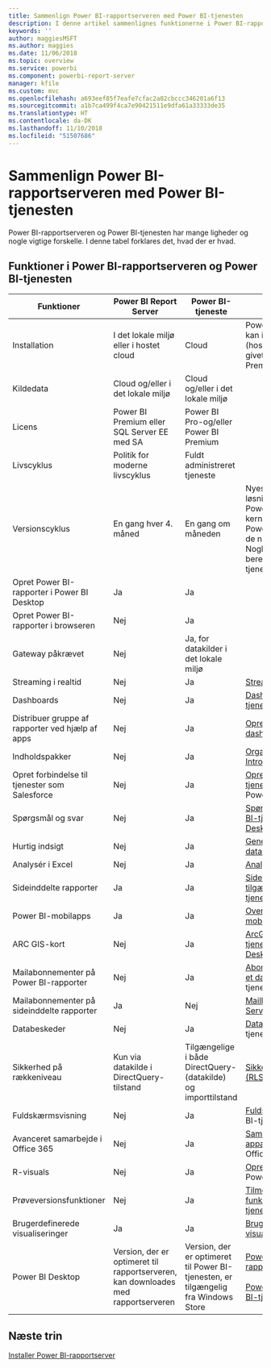 ```yaml
---
title: Sammenlign Power BI-rapportserveren med Power BI-tjenesten
description: I denne artikel sammenlignes funktionerne i Power BI-rapportserveren og Power BI-tjenesten.
keywords: ''
author: maggiesMSFT
ms.author: maggies
ms.date: 11/06/2018
ms.topic: overview
ms.service: powerbi
ms.component: powerbi-report-server
manager: kfile
ms.custom: mvc
ms.openlocfilehash: a693eef85f7eafe7cfac2a02cbccc346201a6f13
ms.sourcegitcommit: a1b7ca499f4ca7e90421511e9dfa61a33333de35
ms.translationtype: HT
ms.contentlocale: da-DK
ms.lasthandoff: 11/10/2018
ms.locfileid: "51507686"
---
```

# <a name="comparing-power-bi-report-server-and-the-power-bi-service"></a>Sammenlign Power BI-rapportserveren med Power BI-tjenesten

Power BI-rapportserveren og Power BI-tjenesten har mange ligheder og nogle vigtige forskelle. I denne tabel forklares det, hvad der er hvad.

## <a name="features-of-power-bi-report-server-and-the-power-bi-service"></a>Funktioner i Power BI-rapportserveren og Power BI-tjenesten

| Funktioner | Power BI Report Server | Power BI-tjeneste | Noter
|---------|---------|---------|---------|
| Installation | I det lokale miljø eller i hostet cloud | Cloud | Power BI-rapportserveren kan installeres i Azure VM'er (hostet cloud), hvis det er givet i licens via Power BI Premium
| Kildedata | Cloud og/eller i det lokale miljø | Cloud og/eller i det lokale miljø |  
| Licens | Power BI Premium eller SQL Server EE med SA | Power BI Pro-og/eller Power BI Premium |  
| Livscyklus | Politik for moderne livscyklus | Fuldt administreret tjeneste |  
| Versionscyklus | En gang hver 4. måned | En gang om måneden | Nyeste funktioner og løsninger optræder først i Power BI-tjenesten. De fleste kernefunktioner findes i Power BI-rapportserveren i de næste par versioner. Nogle funktioner er kun beregnet til Power BI-tjenesten.
| Opret Power BI-rapporter i Power BI Desktop | Ja | Ja |  
| Opret Power BI-rapporter i browseren | Nej | Ja |  
| Gateway påkrævet | Nej | Ja, for datakilder i det lokale miljø |  
| Streaming i realtid | Nej | Ja | [Streaming i realtid i Power BI](../service-real-time-streaming.md)
| Dashboards | Nej | Ja | [Dashboards i Power BI-tjenesten](../consumer/end-user-dashboards.md) 
| Distribuer gruppe af rapporter ved hjælp af apps | Nej | Ja | [Opret og udgiv apps med dashboards og rapporter](../service-create-distribute-apps.md) 
| Indholdspakker | Nej | Ja | [Organisationsindholdspakker: Introduktion](../service-organizational-content-pack-introduction.md) 
| Opret forbindelse til tjenester som Salesforce | Nej | Ja | [Opret forbindelse til de tjenester](../consumer/end-user-connect-to-services.md), du bruger med Power BI-tjenesten
| Spørgsmål og svar | Nej | Ja | [Spørgsmål og svar i Power BI-tjenesten og Power BI Desktop](../consumer/end-user-q-and-a.md) 
| Hurtig indsigt | Nej | Ja | [Generér automatisk dataindsigt med Power BI](../consumer/end-user-insights.md) 
| Analysér i Excel | Nej | Ja | [Analysér i Excel](../service-analyze-in-excel.md) 
| Sideinddelte rapporter | Ja | Ja | [Sideinddelte rapporter er tilgængelige i Power BI-tjenesten](../paginated-reports-report-builder-power-bi.md) som prøveversion
| Power BI-mobilapps | Ja | Ja | [Oversigt over Power BI-mobilapps](../consumer/mobile/mobile-apps-for-mobile-devices.md) 
| ARC GIS-kort | Nej | Ja | [ArcGIS-kort i Power BI-tjenesten og Power BI Desktop fra Esri](../power-bi-visualization-arcgis.md)
| Mailabonnementer på Power BI-rapporter | Nej | Ja | [Abonner på en rapport eller et dashboard](../consumer/end-user-subscribe.md) i Power BI-tjenesten 
| Mailabonnementer på sideinddelte rapporter | Ja | Nej | [Maillevering i Reporting Services](https://docs.microsoft.com/sql/reporting-services/subscriptions/e-mail-delivery-in-reporting-services)  
| Databeskeder | Nej | Ja | [Databeskeder](../service-set-data-alerts.md) i Power BI-tjenesten
| Sikkerhed på rækkeniveau | Kun via datakilde i DirectQuery-tilstand | Tilgængelige i både DirectQuery- (datakilde) og importtilstand | [Sikkerhed på rækkeniveau (RLS)](../service-admin-rls.md) med Power BI 
| Fuldskærmsvisning | Nej | Ja | [Fuldskærmsvisning](../consumer/end-user-focus.md) i Power BI-tjenesten 
| Avanceret samarbejde i Office 365 | Nej | Ja | [Samarbejd i et apparbejdsområde](../service-collaborate-power-bi-workspace.md) med Office 365 
| R-visuals | Nej | Ja | [Opret visuelle R-elementer](../visuals/service-r-visuals.md) i Power BI-tjenesten  
| Prøveversionsfunktioner | Nej | Ja | [Tilmeld dig prøveversioner af funktioner i Power BI-tjenesten](../consumer/end-user-preview-features.md) 
| Brugerdefinerede visualiseringer | Ja | Ja | [Brugerdefinerede visualiseringer i Power BI](../power-bi-custom-visuals.md) 
| Power BI Desktop | Version, der er optimeret til rapportserveren, kan downloades med rapportserveren | Version, der er optimeret til Power BI-tjenesten, er tilgængelig fra Windows Store | [Power BI Desktop til rapportserveren](https://powerbi.microsoft.com/report-server/) <br><br> [Power BI Desktop til Power BI-tjenesten](http://aka.ms/pbidesktopstore)

## <a name="next-steps"></a>Næste trin
[Installer Power BI-rapportserver](install-report-server.md)  




